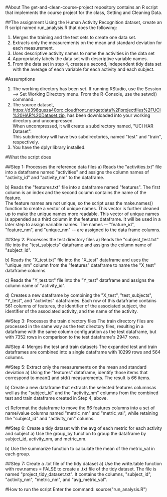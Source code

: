#About
The get-and-clean-course-project repository contains an R script that 
implements the course project for the class, Getting and Cleaning Data.

##The assignment
Using the Human Activity Recognition dataset, create an R script named 
run_analysis.R that does the following:
1. Merges the training and the test sets to create one data set.
2. Extracts only the measurements on the mean and standard deviation for 
   each measurement. 
3. Uses descriptive activity names to name the activities in the data set
4. Appropriately labels the data set with descriptive variable names. 
5. From the data set in step 4, creates a second, independent tidy data set 
   with the average of each variable for each activity and each subject.

#Assumptions
1. The working directory has been set.  If running RStudio, use the 
   Session --> Set Working Directory menu.  From the R-Console, use 
   the setwd() command.
2. The source dataset, 
   https://d396qusza40orc.cloudfront.net/getdata%2Fprojectfiles%2FUCI%20HAR%20Dataset.zip, 
   has been downloaded into your working directory and uncompressed.  
   When uncompressed, it will create a subdirectory named, "UCI HAR Dataset".  
   This subdirectory will have two subdirectories, named "test" and "train", 
   respectively.
3. You have the dplyr library installed.


#What the script does

##Step 1: Processes the reference data files
a)  Reads the "activities.txt" file into a dataframe named "activities" and 
assigns the column names of "activity_id" and "activity_nm" to the dataframe.

b)  Reads the "features.txt" file into a dataframe named "features". The first 
column is an index and the second column contains the name of the feature.  
The feature names are not unique, so the script uses the make.names() function 
to create a vector of unique names.  This vector is further cleaned up to make 
the unique names more readable.  This vector of unique names is appended as a 
third column in the features dataframe. It will be used in a later step to 
assign variable names. The names -- "feature_id", "feature_nm", and 
"unique_nm" -- are assigned to the data frame columns.

##Step 2: Processes the test directory files
a)  Reads the "subject_test.txt" file into the "test_subjects" dataframe and 
assigns the column name of "subject_id".

b)  Reads the "X_test.txt" file into the "X_test" dataframe and uses the 
"unique_nm" column from the "features" dataframe to name the "X_test" 
dataframe columns.

c)  Reads the "Y_test.txt" file into the "Y_test" dataframe and assigns the 
column name of "activity_id".

d)  Creates a new dataframe by combining the "X_test", "test_subjects", 
"Y_test", and "activites" dataframes.  Each row of this dataframe contains 561 
columns of features, the identifier of the associated subject, the identifier 
of the associated activity, and the name of the activity.

##Step 3: Processes the train directory files
The train directory files are processed in the same way as the test directory 
files, resulting in a dataframe with the same column configuration as the test 
dataframe, but with 7352 rows in comparison to the test dataframe's 2947 rows.

##Step 4: Merges the test and train datasets
The expanded test and train dataframes are combined into a single dataframe 
with 10299 rows and 564 columns.

##Step 5: Extract only the measurements on the mean and standard deviation
a)  Using the "features" dataframe, identify those items that correspond to 
mean() and std() measurements.  The result is 66 items.

b)  Create a new dataframe that extracts the selected features columnsas well 
as the "subject_id" and the "activity_nm" columns from the combined test and 
train dataframe created in Step 4, above.

c)  Reformat the dataframe to move the 66 features columns into a set of 
name/value columns named "metric_nm" and "metric_val", while retaining the 
"subject_id" and "activity_nm" colunns.

##Step 6: Create a tidy dataset with the avg of each metric for each activity 
and subject
a)  Use the group_by function to group the dataframe by subject_id, activity_nm, 
and metric_nm.

b)  Use the summarize function to calculate the mean of the metric_val in each 
group.

##Step 7: Create a .txt file of the tidy dataset
a)  Use the write.table function with row.names = FALSE to create a .txt file 
of the tidy dataset.  The file is named "project_tidy_dataset.txt".  It 
contains the columns, "subject_id", "activity_nm", "metric_nm", and 
"avg_metric_val".


#How to run the script
Enter the command: source("run_analysis.R")
